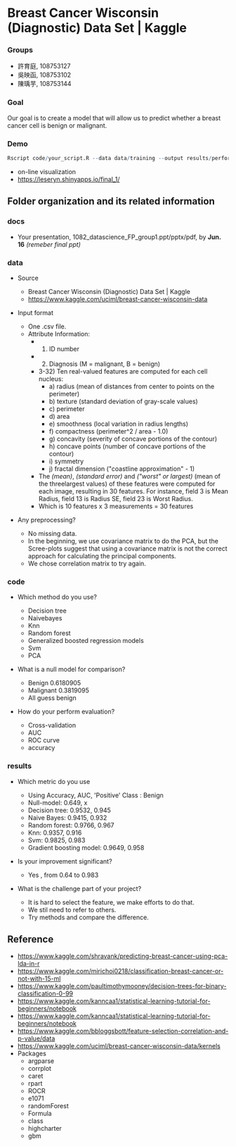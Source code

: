 # Breast Cancer Wisconsin (Diagnostic) Data Set | Kaggle

### Groups
* 許育庭, 108753127
* 吳映函, 108753102
* 陳瑀芋, 108753144

### Goal

Our goal is to create a model that will allow us to predict whether a breast cancer cell is benign or malignant.

### Demo 

```R
Rscript code/your_script.R --data data/training --output results/performance.tsv
```
* on-line visualization 
* https://leseryn.shinyapps.io/final_1/

## Folder organization and its related information

### docs
* Your presentation, 1082_datascience_FP_group1.ppt/pptx/pdf, by **Jun. 16**
*(remeber final ppt)*

### data
* Source
	* Breast Cancer Wisconsin (Diagnostic) Data Set | Kaggle
	* https://www.kaggle.com/uciml/breast-cancer-wisconsin-data
* Input format
	* One .csv file.
	* Attribute Information:
		* 1) ID number
		* 2) Diagnosis (M = malignant, B = benign)
		* 3-32) Ten real-valued features are computed for each cell nucleus:
			* a) radius (mean of distances from center to points on the perimeter)
			* b) texture (standard deviation of gray-scale values)
			* c) perimeter
			* d) area
			* e) smoothness (local variation in radius lengths)
			* f) compactness (perimeter^2 / area - 1.0)
			* g) concavity (severity of concave portions of the contour)
			* h) concave points (number of concave portions of the contour)
			* i) symmetry
			* j) fractal dimension ("coastline approximation" - 1)
		* The *(mean)*, *(standard error)* and *("worst" or largest)* (mean of the threelargest values) of these features were computed for each image, resulting in 30 features. For instance, field 3 is Mean Radius, field 13 is Radius SE, field 23 is Worst Radius.
		* Which is 10 features x 3 measurements = 30 features

* Any preprocessing?
  * No missing data.
  * In the beginning, we use covariance matrix to do the PCA, but the Scree-plots suggest that using a covariance matrix is not the correct approach for calculating the principal components.
  * We chose correlation matrix to try again.

### code
* Which method do you use?
	* Decision tree
	* Naivebayes
	* Knn
	* Random forest
	* Generalized boosted regression models
	* Svm
	* PCA

* What is a null model for comparison?
	* Benign 0.6180905
	* Malignant 0.3819095
	* All guess benign

* How do your perform evaluation?
	* Cross-validation
	* AUC
	* ROC curve
	* accuracy


### results
* Which metric do you use 
  	* Using Accuracy, AUC, 'Positive' Class : Benign
	* Null-model: 0.649, x
	* Decision tree: 0.9532, 0.945
	* Naive Bayes: 0.9415, 0.932
	* Random forest: 0.9766, 0.967
	* Knn: 0.9357, 0.916
	* Svm: 0.9825, 0.983
	* Gradient boosting model: 0.9649, 0.958

* Is your improvement significant?
	* Yes , from 0.64 to 0.983
* What is the challenge part of your project?
	* It is hard to select the feature, we make efforts to do that.
	* We stil need to refer to others.
	* Try methods and compare the difference.

## Reference
* https://www.kaggle.com/shravank/predicting-breast-cancer-using-pca-lda-in-r
* https://www.kaggle.com/mirichoi0218/classification-breast-cancer-or-not-with-15-ml
* https://www.kaggle.com/paultimothymooney/decision-trees-for-binary-classification-0-99
* https://www.kaggle.com/kanncaa1/statistical-learning-tutorial-for-beginners/notebook
* https://www.kaggle.com/kanncaa1/statistical-learning-tutorial-for-beginners/notebook
* https://www.kaggle.com/bbloggsbott/feature-selection-correlation-and-p-value/data
* https://www.kaggle.com/uciml/breast-cancer-wisconsin-data/kernels
* Packages
	* argparse
	* corrplot
	* caret
	* rpart
	* ROCR
	* e1071
	* randomForest
	* Formula
	* class
	* highcharter
	* gbm



